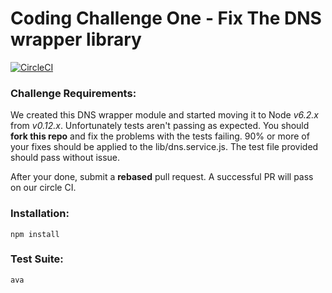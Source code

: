 Coding Challenge One - Fix The DNS wrapper library
====

[![CircleCI](https://circleci.com/gh/magnises/code-challenge-one.svg?style=svg)](https://circleci.com/gh/magnises/code-challenge-one)

### Challenge Requirements:

We created this DNS wrapper module and started moving it to Node _v6.2.x_ from _v0.12.x_. Unfortunately tests aren't passing as expected. You should __fork this repo__ and fix the problems with the tests failing. 90% or more of your fixes should be applied to the lib/dns.service.js. The test file provided should pass without issue.

After your done, submit a __rebased__ pull request. A successful PR will pass on our circle CI.

### Installation:

```
npm install
```

### Test Suite:

```
ava
```





